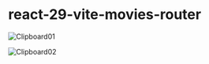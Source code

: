 # react-29-vite-movies-router

![Clipboard01](https://user-images.githubusercontent.com/61388692/195674346-5b6e5ed5-cc61-4690-adf8-5433181ee13d.jpg)

![Clipboard02](https://user-images.githubusercontent.com/61388692/195674393-bd1b9a1a-92cc-4636-892e-da2ac0d745a8.jpg)
